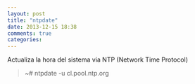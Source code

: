 ```yaml
---
layout: post
title: "ntpdate"
date: 2013-12-15 18:38
comments: true
categories: 
---
```

Actualiza la hora del sistema via NTP (Network Time Protocol)

>~# ntpdate -u cl.pool.ntp.org

